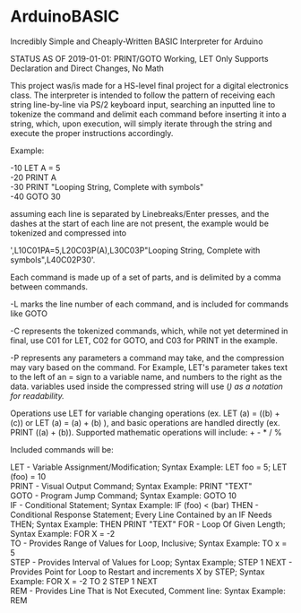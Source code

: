 # ArduinoBASIC
Incredibly Simple and Cheaply-Written BASIC Interpreter for Arduino

STATUS AS OF 2019-01-01: PRINT/GOTO Working, LET Only Supports Declaration and Direct Changes, No Math

This project was/is made for a HS-level final project for a digital electronics class.
The interpreter is intended to follow the pattern of receiving each string line-by-line via PS/2 keyboard input, searching an inputted line to tokenize the command and delimit each command before inserting it into a string, which, upon execution, will simply iterate through the string and execute the proper instructions accordingly.

Example:

-10 LET A = 5  
-20 PRINT A  
-30 PRINT "Looping String, Complete with symbols"  
-40 GOTO 30  
 
assuming each line is separated by Linebreaks/Enter presses, and the dashes at the start of each line are not present, 
the example would be tokenized and compressed into  

',L10C01PA=5,L20C03P(A),L30C03P"Looping String, Complete with symbols",L40C02P30'.

Each command is made up of a set of parts, and is delimited by a comma between commands.

-L<x> marks the line number of each command, and is included for commands like GOTO
  
-C<x> represents the tokenized commands, which, while not yet determined in final, use C01 for LET, C02 for GOTO, and C03 for PRINT in the example.
  
-P<x> represents any parameters a command may take, and the compression may vary based on the command. For Example, LET's parameter takes text to the left of an = sign to a variable name, and numbers to the right as the data.
variables used inside the compressed string will use (<var>) as a notation for readability.

Operations use LET for variable changing operations (ex. LET (a) = ((b) + (c)) or LET (a) = (a) + (b) ), and basic operations are handled directly (ex. PRINT ((a) + (b)). Supported mathematic operations will include: + - * / %

Included commands will be:

LET - Variable Assignment/Modification; Syntax Example: LET foo = 5; LET (foo) = 10   
PRINT - Visual Output Command; Syntax Example: PRINT "TEXT"  
GOTO - Program Jump Command; Syntax Example: GOTO 10    
IF - Conditional Statement; Syntax Example: IF (foo) < (bar)
THEN - Conditional Response Statement; Every Line Contained by an IF Needs THEN; Syntax Example: THEN PRINT "TEXT" 
FOR - Loop Of Given Length; Syntax Example: FOR X = -2  
TO - Provides Range of Values for Loop, Inclusive; Syntax Example: TO x = 5  
STEP - Provides Interval of Values for Loop; Syntax Example; STEP 1
NEXT - Provides Point for Loop to Restart and increments X by STEP; Syntax Example: FOR X = -2 TO 2 STEP 1 <commands> NEXT  
REM - Provides Line That is Not Executed, Comment line: Syntax Example: REM <comment>  
